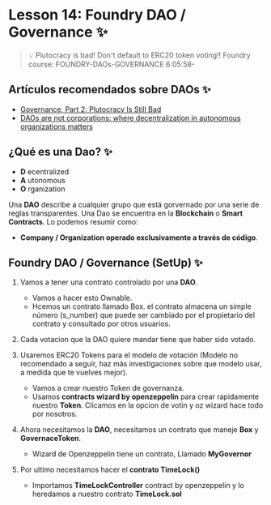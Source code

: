 # Lesson 14: Foundry DAO / Governance ✨
> 💡 Plutocracy is bad! Don't default to ERC20 token voting!!
Foundry course: FOUNDRY-DAOs-GOVERNANCE
6:05:58-

## Artículos recomendados sobre DAOs ✨
- [Governance, Part 2: Plutocracy Is Still Bad](https://vitalik.ca/general/2018/03/28/plutocracy.html)
- [DAOs are not corporations: where decentralization in autonomous organizations matters](https://vitalik.ca/general/2022/09/20/daos.html)

## ¿Qué es una Dao? ✨
- **D** ecentralized
- **A** utonomous
- **O** rganization

Una **DAO** describe a cualquier grupo que está gorvernado por una serie de reglas transparentes. Una Dao se encuentra en la **Blockchain** o **Smart Contracts**. Lo podemos resumir como: 
- **Company / Organization operado exclusivamente a través de código**.

## Foundry DAO / Governance (SetUp) ✨
1. Vamos a tener una contrato controlado por una **DAO**.
   - Vamos a hacer esto Ownable.
   - Hcemos un contrato llamado Box. el contrato almacena un simple número (s_number) que puede ser cambiado por el propietario del contrato y consultado por otros usuarios.

2. Cada votacion que la DAO quiere mandar tiene que haber sido votado.
3. Usaremos ERC20 Tokens para el modelo de votación (Modelo no recomendado a seguir, haz más investigaciones sobre que modelo usar, a medida que te vuelves mejor).
   - Vamos a crear nuestro Token de governanza.
   - Usamos **contracts wizard by openzeppelin** para crear rapidamente nuestro **Token**. Clicamos en la opcion de votin y oz wizard hace todo por nosotros.

4. Ahora necesitamos la **DAO**, necesitamos un contrato que maneje **Box** y **GovernaceToken**.
   - Wizard de Openzeppelin tiene un contrato, Llamado **MyGovernor** 

5. Por ultimo necesitamos hacer el **contrato TimeLock()**
   - Importamos **TimeLockController** contract by openzeppelin y lo heredamos a nuestro contrato **TimeLock.sol**